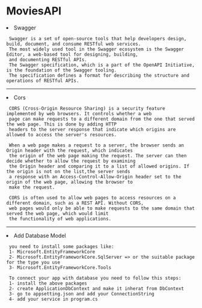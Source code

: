 # MoviesAPI
<li>Swagger</li>

     Swagger is a set of open-source tools that help developers design, build, document, and consume RESTful web services. 
     The most widely used tool in the Swagger ecosystem is the Swagger Editor, a web-based tool for designing, building, 
     and documenting RESTful APIs. 
     The Swagger specification, which is a part of the OpenAPI Initiative, is the foundation of the Swagger tooling. 
     The specification defines a format for describing the structure and operations of RESTful APIs.

<hr>
<li>Cors</li>

     CORS (Cross-Origin Resource Sharing) is a security feature implemented by web browsers. It controls whether a web 
     page can make requests to a different domain from the one that served the web page. This is done by adding HTTP
     headers to the server response that indicate which origins are allowed to access the server's resources.

     When a web page makes a request to a server, the browser sends an Origin header with the request, which indicates 
     the origin of the web page making the request. The server can then decide whether to allow the request by examining 
     the Origin header and comparing it to a list of allowed origins. If the origin is not on the list,the server sends 
     a response with an Access-Control-Allow-Origin header set to the origin of the web page, allowing the browser to
     make the request.

     CORS is often used to allow web pages to access resources on a different domain, such as a REST API. Without CORS,
     web pages would only be able to make requests to the same domain that served the web page, which would limit
     the functionality of web applications.

<hr>
<li>Add Database Model</li>
     
     you need to install some packages like: 
     1- Microsoft.EntityFrameworkCore
     2- Microsoft.EntityFrameworkCore.SqlServer => or the suitable package for the type you use 
     3- Microsoft.EntityFrameworkCore.Tools
     
     To connect your app with database you need to follow this steps:
     1- install the above packages
     2- create ApplicationDbContext and make it inherat from DbContext
     3- go to appsetting.json and add your ConnectionString 
     4- add your service in program.cs
